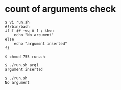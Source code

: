 # count of arguments check 
```{bash}
$ vi run.sh
#!/bin/bash
if [ $# -eq 0 ] ; then
    echo "No argument"
else
    echo "argument inserted"
fi

$ chmod 755 run.sh

$ ./run.sh arg1
argument inserted

$ ./run.sh
No argument
```
